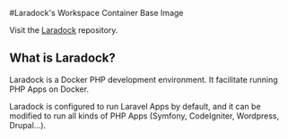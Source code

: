 #Laradock's Workspace Container Base Image

Visit the [Laradock](https://github.com/Laradock/laradock) repository.

## What is Laradock?
Laradock is a Docker PHP development environment. It facilitate running PHP Apps on Docker.

Laradock is configured to run Laravel Apps by default, and it can be modified to run all kinds of PHP Apps (Symfony, CodeIgniter, Wordpress, Drupal...).
